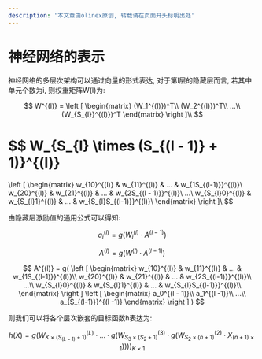 ```yaml
---
description: '本文章由olinex原创, 转载请在页面开头标明出处'
---
```


# 神经网络的表示

神经网络的多层次架构可以通过向量的形式表达, 对于第l层的隐藏层而言, 若其中单元个数为i, 则权重矩阵W\(l\)为:

$$
W^{(l)} = 
\left [
\begin{matrix}
(W_1^{(l)})^T\\
(W_2^{(l)})^T\\
...\\
(W_{S_{l}}^{(l)})^T
\end{matrix}
\right ]\\
$$

$$
W_{S_{l} \times (S_{(l - 1)} + 1)}^{(l)} 
= 
\left [
\begin{matrix}
w_{10}^{(l)} & w_{11}^{(l)} & ... & 
w_{1S_{(l-1)}}^{(l)}\\
w_{20}^{(l)} & w_{21}^{(l)} & ... & 
w_{2S_{(l - 1)}}^{(l)}\\
...\\
w_{S_{l}0}^{(l)} & w_{S_{l}1}^{(l)} & ... & 
w_{S_{l}S_{(l-1)}}^{(l)}\\
\end{matrix}
\right ]\\
$$

由隐藏层激励值的通用公式可以得知:

$$
a_i^{(l)} = g(W_{i}^{(l)} \cdot A^{(l-1)})
$$

$$
A^{(l)} = g(W^{(l)} \cdot A^{(l-1)})
$$

$$
A^{(l)} =
g(
\left [
\begin{matrix}
w_{10}^{(l)} & w_{11}^{(l)} & ... & w_{1S_{(l-1)}}^{(l)}\\
w_{20}^{(l)} & w_{21}^{(l)} & ... & w_{2S_{(l-1)}}^{(l)}\\
...\\
w_{S_{l}0}^{(l)} & w_{S_{l}1}^{(l)} & ... & w_{S_{l}S_{(l-1)}}^{(l)}\\
\end{matrix}
\right ]
\left [
\begin{matrix}
a_0^{(l - 1)}\\
a_1^{(l -1)}\\
...\\
a_{S_{(l-1)}}^{(l -1)}
\end{matrix}
\right ]
)
$$

则我们可以将各个层次嵌套的目标函数h表达为:

$$
h(X) = 
g(W_{K \times (S_{(L - 1)} + 1)}^{(L)} \cdot
... \cdot
g(W_{S_3 \times (S_2 + 1)}^{(3)} \cdot 
g(W_{S_2 \times (n + 1)}^{(2)} \cdot 
X_{(n + 1) \times 1}
))))_{K \times 1}
$$



